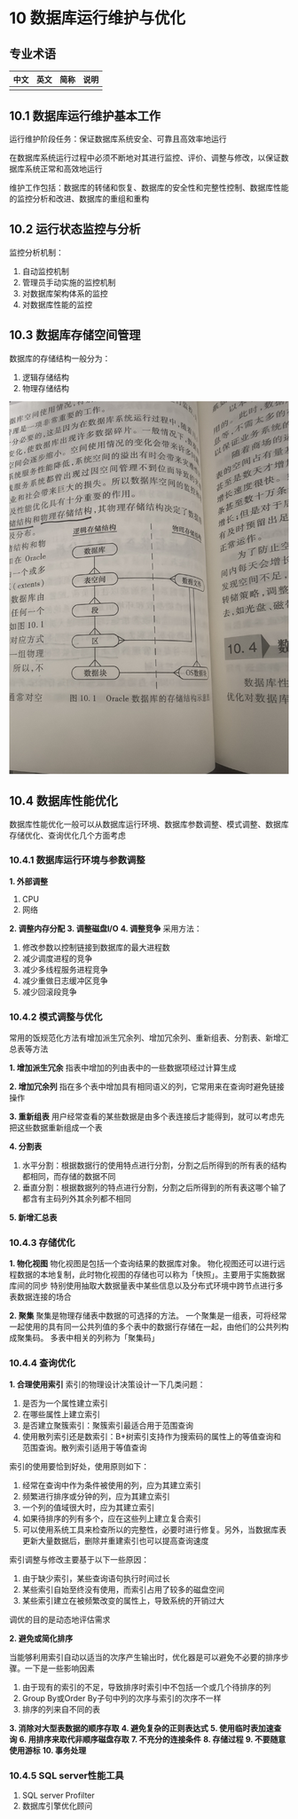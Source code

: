 # 10 数据库运行维护与优化

## 专业术语

| 中文 | 英文 | 简称 | 说明 |
| --- | --- | --- | --- |
|  |  |  |  |

## 10.1 数据库运行维护基本工作

运行维护阶段任务：保证数据库系统安全、可靠且高效率地运行

在数据库系统运行过程中必须不断地对其进行监控、评价、调整与修改，以保证数据库系统正常和高效地运行

维护工作包括：数据库的转储和恢复、数据库的安全性和完整性控制、数据库性能的监控分析和改进、数据库的重组和重构

## 10.2 运行状态监控与分析

监控分析机制：
1. 自动监控机制
2. 管理员手动实施的监控机制
3. 对数据库架构体系的监控
4. 对数据库性能的监控

## 10.3 数据库存储空间管理

数据库的存储结构一般分为：
1. 逻辑存储结构
2. 物理存储结构

![Oracle数据库的存储结构示意图](./assets/10/1.jpg)

## 10.4 数据库性能优化

数据库性能优化一般可以从数据库运行环境、数据库参数调整、模式调整、数据库存储优化、查询优化几个方面考虑

### 10.4.1 数据库运行环境与参数调整

**1. 外部调整**
1. CPU
2. 网络

**2. 调整内存分配**
**3. 调整磁盘I/O**
**4. 调整竞争**
采用方法：
1. 修改参数以控制链接到数据库的最大进程数
2. 减少调度进程的竞争
3. 减少多线程服务进程竞争
4. 减少重做日志缓冲区竞争
5. 减少回滚段竞争

### 10.4.2 模式调整与优化

常用的饭规范化方法有增加派生冗余列、增加冗余列、重新组表、分割表、新增汇总表等方法

**1. 增加派生冗余**
指表中增加的列由表中的一些数据项经过计算生成

**2. 增加冗余列**
指在多个表中增加具有相同语义的列，它常用来在查询时避免链接操作

**3. 重新组表**
用户经常查看的某些数据是由多个表连接后才能得到，就可以考虑先把这些数据重新组成一个表

**4. 分割表**
1. 水平分割：根据数据行的使用特点进行分割，分割之后所得到的所有表的结构都相同，而存储的数据不同
2. 垂直分割：根据数据列的特点进行分割，分割之后所得到的所有表这哪个输了都含有主码列外其余列都不相同

**5. 新增汇总表**

### 10.4.3 存储优化

**1. 物化视图**
物化视图是包括一个查询结果的数据库对象。
物化视图还可以进行远程数据的本地复制，此时物化视图的存储也可以称为「快照」。主要用于实施数据库间的同步
特别使用抽取大数据量表中某些信息以及分布式环境中跨节点进行多表数据连接的场合

**2. 聚集**
聚集是物理存储表中数据的可选择的方法。
一个聚集是一组表，可将经常一起使用的具有同一公共列值的多个表中的数据行存储在一起，由他们的公共列构成聚集码。
多表中相关的列称为「聚集码」


### 10.4.4 查询优化

**1. 合理使用索引**
索引的物理设计决策设计一下几类问题：
1. 是否为一个属性建立索引
2. 在哪些属性上建立索引
3. 是否建立聚簇索引：聚簇索引最适合用于范围查询
4. 使用散列索引还是数索引：B+树索引支持作为搜索码的属性上的等值查询和范围查询。散列索引适用于等值查询

索引的使用要恰到好处，使用原则如下：
1. 经常在查询中作为条件被使用的列，应为其建立索引
2. 频繁进行排序或分钟的列，应为其建立索引
3. 一个列的值域很大时，应为其建立索引
4. 如果待排序的列有多个，应在这些列上建立复合索引
5. 可以使用系统工具来检查所以的完整性，必要时进行修复。另外，当数据库表更新大量数据后，删除并重建索引也可以提高查询速度

索引调整与修改主要基于以下一些原因：
1. 由于缺少索引，某些查询语句执行时间过长
2. 某些索引自始至终没有使用，而索引占用了较多的磁盘空间
3. 某些索引建立在被频繁改变的属性上，导致系统的开销过大

调优的目的是动态地评估需求


**2. 避免或简化排序**

当能够利用索引自动以适当的次序产生输出时，优化器是可以避免不必要的排序步骤。一下是一些影响因素
1. 由于现有的索引的不足，导致排序时索引中不包括一个或几个待排序的列
2. Group By或Order By子句中列的次序与索引的次序不一样
3. 排序的列来自不同的表

**3. 消除对大型表数据的顺序存取**
**4. 避免复杂的正则表达式**
**5. 使用临时表加速查询**
**6. 用排序来取代非顺序磁盘存取**
**7. 不充分的连接条件**
**8. 存储过程**
**9. 不要随意使用游标**
**10. 事务处理**

### 10.4.5 SQL server性能工具

1. SQL server Profilter
2. 数据库引擎优化顾问